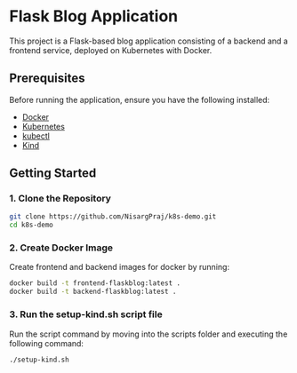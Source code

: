 # Flask Blog Application

This project is a Flask-based blog application consisting of a backend and a frontend service, deployed on Kubernetes with Docker.

## Prerequisites

Before running the application, ensure you have the following installed:

- [Docker](https://www.docker.com/products/docker-desktop)
- [Kubernetes](https://kubernetes.io/docs/setup/)
- [kubectl](https://kubernetes.io/docs/tasks/tools/install-kubectl/)
- [Kind](https://kind.sigs.k8s.io/docs/user/quick-start/)

## Getting Started

### 1. Clone the Repository

```bash
git clone https://github.com/NisargPraj/k8s-demo.git
cd k8s-demo
```

### 2. Create Docker Image

Create frontend and backend images for docker by running:

```bash
docker build -t frontend-flaskblog:latest .
docker build -t backend-flaskblog:latest .
```

### 3. Run the setup-kind.sh script file

Run the script command by moving into the scripts folder and executing the following command:

```bash
./setup-kind.sh
```
